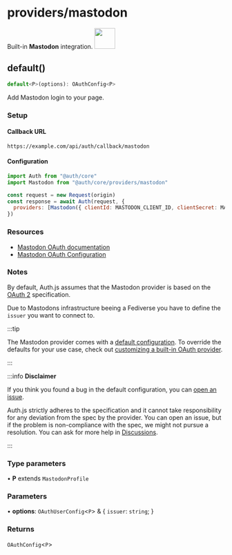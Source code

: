 # providers/mastodon

<div style={{backgroundColor: "#000", display: "flex", justifyContent: "space-between", color: "#fff", padding: 16}}>
<span>Built-in <b>Mastodon</b> integration.</span>
<a href="https://mastodon.social">
  <img style={{display: "block"}} src="https://authjs.dev/img/providers/mastodon.svg" height="48" width="48"/>
</a>
</div>

## default()

```ts
default<P>(options): OAuthConfig<P>
```

Add Mastodon login to your page.

### Setup

#### Callback URL
```
https://example.com/api/auth/callback/mastodon
```

#### Configuration
```js
import Auth from "@auth/core"
import Mastodon from "@auth/core/providers/mastodon"

const request = new Request(origin)
const response = await Auth(request, {
  providers: [Mastodon({ clientId: MASTODON_CLIENT_ID, clientSecret: MASTODON_CLIENT_SECRET, issuer: MASTODON_ISSUER })],
})
```

### Resources

 - [Mastodon OAuth documentation](https://docs.joinmastodon.org/client/token/)
 - [Mastodon OAuth Configuration](https://mastodon.social/settings/applications)

### Notes

By default, Auth.js assumes that the Mastodon provider is
based on the [OAuth 2](https://www.rfc-editor.org/rfc/rfc6749.html) specification.

Due to Mastodons infrastructure beeing a Fediverse you have to define the `issuer` you want to connect to.

:::tip

The Mastodon provider comes with a [default configuration](https://github.com/nextauthjs/next-auth/blob/main/packages/core/src/providers/mastodon.ts).
To override the defaults for your use case, check out [customizing a built-in OAuth provider](https://authjs.dev/guides/providers/custom-provider#override-default-options).

:::

:::info **Disclaimer**

If you think you found a bug in the default configuration, you can [open an issue](https://authjs.dev/new/provider-issue).

Auth.js strictly adheres to the specification and it cannot take responsibility for any deviation from
the spec by the provider. You can open an issue, but if the problem is non-compliance with the spec,
we might not pursue a resolution. You can ask for more help in [Discussions](https://authjs.dev/new/github-discussions).

:::

### Type parameters

• **P** extends `MastodonProfile`

### Parameters

• **options**: `OAuthUserConfig`\<`P`\> & \{
  `issuer`: `string`;
  }

### Returns

`OAuthConfig`\<`P`\>
